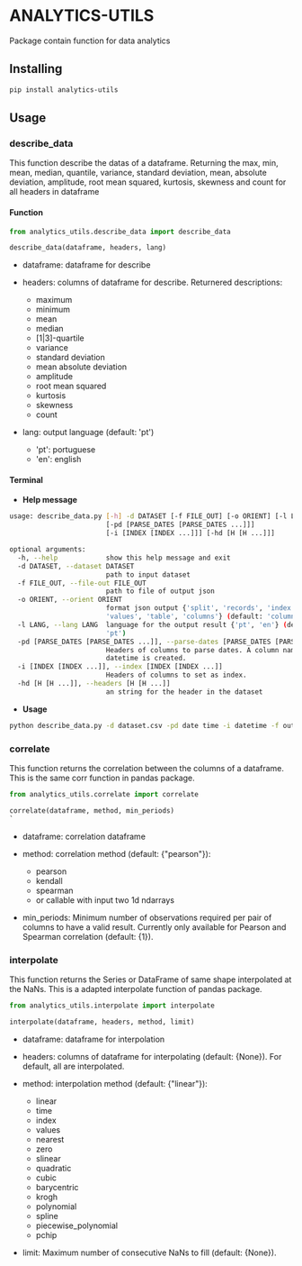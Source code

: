 # ANALYTICS-UTILS

Package contain function for data analytics

## Installing

```sh
pip install analytics-utils
```

## Usage

### describe_data

This function describe the datas of a dataframe. Returning the max, min, mean, median, quantile, variance, standard deviation, mean, absolute deviation, amplitude, root mean squared, kurtosis, skewness and count for all headers in dataframe

#### Function

```python
from analytics_utils.describe_data import describe_data

describe_data(dataframe, headers, lang)
```

- dataframe: dataframe for describe
- headers: columns of dataframe for describe. Returnered descriptions:

  - maximum
  - minimum
  - mean
  - median
  - [1|3]-quartile
  - variance
  - standard deviation
  - mean absolute deviation
  - amplitude
  - root mean squared
  - kurtosis
  - skewness
  - count

- lang: output language (default: 'pt')

  - 'pt': portuguese
  - 'en': english

#### Terminal

- **Help message**

```sh
usage: describe_data.py [-h] -d DATASET [-f FILE_OUT] [-o ORIENT] [-l LANG]
                        [-pd [PARSE_DATES [PARSE_DATES ...]]]
                        [-i [INDEX [INDEX ...]]] [-hd [H [H ...]]]

optional arguments:
  -h, --help            show this help message and exit
  -d DATASET, --dataset DATASET
                        path to input dataset
  -f FILE_OUT, --file-out FILE_OUT
                        path to file of output json
  -o ORIENT, --orient ORIENT
                        format json output {'split', 'records', 'index',
                        'values', 'table', 'columns'} (default: 'columns')
  -l LANG, --lang LANG  language for the output result {'pt', 'en'} (default:
                        'pt')
  -pd [PARSE_DATES [PARSE_DATES ...]], --parse-dates [PARSE_DATES [PARSE_DATES ...]]
                        Headers of columns to parse dates. A column named
                        datetime is created.
  -i [INDEX [INDEX ...]], --index [INDEX [INDEX ...]]
                        Headers of columns to set as index.
  -hd [H [H ...]], --headers [H [H ...]]
                        an string for the header in the dataset
```

- **Usage**

```sh
python describe_data.py -d dataset.csv -pd date time -i datetime -f out.json
```

### correlate

This function returns the correlation between the columns of a dataframe. This is the same corr function in pandas package.

```python
from analytics_utils.correlate import correlate

correlate(dataframe, method, min_periods)
`
```

- dataframe: correlation dataframe
- method: correlation method (default: {"pearson"}):

  - pearson
  - kendall
  - spearman
  - or callable with input two 1d ndarrays

- min_periods: Minimum number of observations required per pair of columns to have a valid result. Currently only available for Pearson and Spearman correlation (default: {1}).

### interpolate

This function returns the Series or DataFrame of same shape interpolated at the NaNs. This is a adapted interpolate function of pandas package.

```python
from analytics_utils.interpolate import interpolate

interpolate(dataframe, headers, method, limit)
```

- dataframe: dataframe for interpolation
- headers: columns of dataframe for interpolating (default: {None}). For default, all are interpolated.
- method: interpolation method (default: {"linear"}):

  - linear
  - time
  - index
  - values
  - nearest
  - zero
  - slinear
  - quadratic
  - cubic
  - barycentric
  - krogh
  - polynomial
  - spline
  - piecewise_polynomial
  - pchip

- limit: Maximum number of consecutive NaNs to fill (default: {None}).
